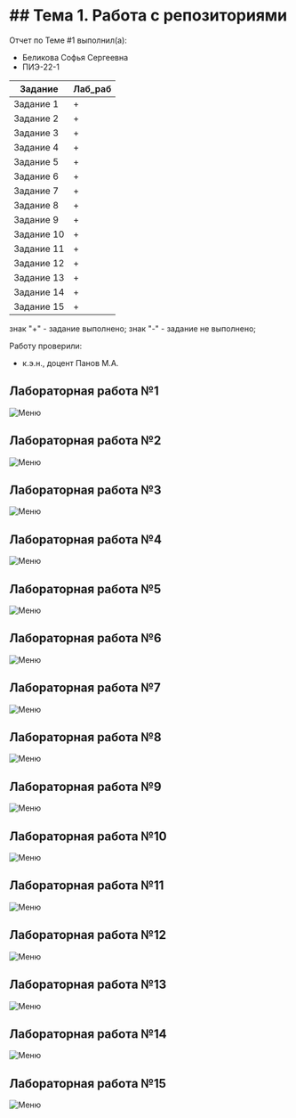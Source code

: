 # ## Тема 1. Работа с репозиториями
Отчет по Теме #1 выполнил(а):
- Беликова Софья Сергеевна
- ПИЭ-22-1

| Задание | Лаб_раб |
| ------ | ------ |
| Задание 1 | + |
| Задание 2 | + | 
| Задание 3 | + |
| Задание 4 | + |
| Задание 5 | + | 
| Задание 6 | + | 
| Задание 7 | + | 
| Задание 8 | + | 
| Задание 9 | + | 
| Задание 10 | + | 
| Задание 11 | + | 
| Задание 12 | + | 
| Задание 13 | + | 
| Задание 14 | + | 
| Задание 15 | + | 

знак "+" - задание выполнено; знак "-" - задание не выполнено;

Работу проверили:
- к.э.н., доцент Панов М.А.

## Лабораторная работа №1
![Меню](https://github.com/SSBelikova/-/blob/main/Лаб1.png)

## Лабораторная работа №2
![Меню](https://github.com/SSBelikova/-/blob/main/Лаб1_2.png)

## Лабораторная работа №3
![Меню](https://github.com/SSBelikova/-/blob/main/Лаб1_3.png)
  
## Лабораторная работа №4
![Меню](https://github.com/SSBelikova/-/blob/main/Лаб1_4.png)

## Лабораторная работа №5
![Меню](https://github.com/SSBelikova/-/blob/main/Лаб1_5.png)

## Лабораторная работа №6
![Меню](https://github.com/SSBelikova/-/blob/main/Лаб1_6.png)

## Лабораторная работа №7
![Меню](https://github.com/SSBelikova/-/blob/main/Лаб1_7.png)

## Лабораторная работа №8
![Меню](https://github.com/SSBelikova/-/blob/main/Лаб1_8.png)

## Лабораторная работа №9
![Меню](https://github.com/SSBelikova/-/blob/main/Лаб1_9.png)

## Лабораторная работа №10
![Меню](https://github.com/SSBelikova/-/blob/main/Лаб1_10.png)

## Лабораторная работа №11
![Меню](https://github.com/SSBelikova/-/blob/main/Лаб1_11.png)
  
## Лабораторная работа №12
![Меню](https://github.com/SSBelikova/-/blob/main/Лаб1_12.png)

## Лабораторная работа №13
![Меню](https://github.com/SSBelikova/-/blob/main/Лаб1_13.png)
  
## Лабораторная работа №14
![Меню](https://github.com/SSBelikova/-/blob/main/Лаб1_14.png)
  
## Лабораторная работа №15
![Меню](https://github.com/SSBelikova/-/blob/main/Лаб1_15.png) 
